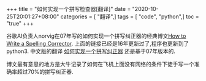 +++
title = "如何实现一个拼写检查器[翻译]"
date = "2020-10-25T20:01:27+08:00"
categories = [ "翻译",]
tags = [ "code", "python",]
toc = "true"
+++


谷歌AI负责人norvig在07年写的如何实现一个拼写纠正器的经典博文[How to Write a Spelling Corrector](https://norvig.com/spell-correct.html).
上面的链接已经是16年更新过了,程序也更新到了python3.
中文版的翻译 [如何实现一个拼写纠正器](https://blog.csdn.net/suixinsuiyuan33/article/details/69215082) 还是基于07年版本的.

<!--more-->

博文最有意思的地方是大牛记录了如何在飞机上面没有网络的条件下徒手写一个准确率超过70%的拼写纠正器.

